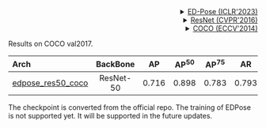 <!-- [ALGORITHM] -->

<details>
<summary align="right"><a href="https://arxiv.org/pdf/2302.01593.pdf">ED-Pose (ICLR'2023)</a></summary>

```bibtex
@inproceedings{
yang2023explicit,
title={Explicit Box Detection Unifies End-to-End Multi-Person Pose Estimation},
author={Jie Yang and Ailing Zeng and Shilong Liu and Feng Li and Ruimao Zhang and Lei Zhang},
booktitle={International Conference on Learning Representations},
year={2023},
url={https://openreview.net/forum?id=s4WVupnJjmX}
}
```

</details>

<!-- [BACKBONE] -->

<details>
<summary align="right"><a href="http://openaccess.thecvf.com/content_cvpr_2016/html/He_Deep_Residual_Learning_CVPR_2016_paper.html">ResNet (CVPR'2016)</a></summary>

```bibtex
@inproceedings{he2016deep,
  title={Deep residual learning for image recognition},
  author={He, Kaiming and Zhang, Xiangyu and Ren, Shaoqing and Sun, Jian},
  booktitle={Proceedings of the IEEE conference on computer vision and pattern recognition},
  pages={770--778},
  year={2016}
}
```

</details>

<!-- [DATASET] -->

<details>
<summary align="right"><a href="https://link.springer.com/chapter/10.1007/978-3-319-10602-1_48">COCO (ECCV'2014)</a></summary>

```bibtex
@inproceedings{lin2014microsoft,
  title={Microsoft coco: Common objects in context},
  author={Lin, Tsung-Yi and Maire, Michael and Belongie, Serge and Hays, James and Perona, Pietro and Ramanan, Deva and Doll{\'a}r, Piotr and Zitnick, C Lawrence},
  booktitle={European conference on computer vision},
  pages={740--755},
  year={2014},
  organization={Springer}
}
```

</details>

Results on COCO val2017.

| Arch                                          | BackBone  |  AP   | AP<sup>50</sup> | AP<sup>75</sup> |  AR   | AR<sup>50</sup> |                      ckpt                      |                      log                      |
| :-------------------------------------------- | :-------: | :---: | :-------------: | :-------------: | :---: | :-------------: | :--------------------------------------------: | :-------------------------------------------: |
| [edpose_res50_coco](/configs/body_2d_keypoint/edpose/coco/edpose_res50_coco.py) | ResNet-50 | 0.716 |      0.898      |      0.783      | 0.793 |      0.944      | [ckpt](https://download.openmmlab.com/mmpose/v1/body_2d_keypoint/edpose/coco/edpose_res50_coco_3rdparty.pth) | [log](https://download.openmmlab.com/mmpose/v1/body_2d_keypoint/edpose/coco/edpose_res50_coco_3rdparty.json) |

The checkpoint is converted from the official repo. The training of EDPose is not supported yet. It will be supported in the future updates.
